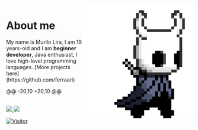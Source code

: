 <img align="right" width="300" src="https://raw.githubusercontent.com/TanZng/TanZng/master/assets/hollor_knight3.gif" alt="avatar">
  <h1>About me</h1>
  <p align="left">
     My name is Murilo Lira, I am 19 years-old and 
    I am <strong>beginner developer</strong>, Java enthusiast, 
     I love high-level programming languages. [More projects here](https://github.com/ferraari)
  </p>
@@ -20,10 +20,10 @@
  </p>
</div>
<br />
<a href="https://discord.com/users/794887769612222497">
    <img src="https://user-images.githubusercontent.com/108017025/175112076-438b6e4f-5851-4ef2-b906-4f881798fd23.jpg" height="40px" weight="40px">
</a>
<a href="https://twitter.com/souferrarii/">
    <img src="https://user-images.githubusercontent.com/108017025/175107973-c8f7ef8d-5803-45ca-9cbe-c2268cbe35ea.png" height="40px" weight="35px">
 </a>
<a href="https://discord.com/users/818236451585654834" target="_blank">

[![Visitor](https://visitor-badge.laobi.icu/badge?page_id=ferraari)](https://github.com/muriloliraa)
